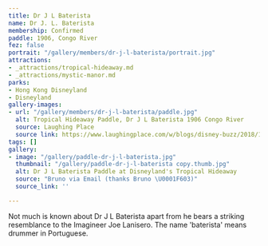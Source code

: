 ```yaml
---
title: Dr J L Baterista
name: Dr J. L. Baterista
membership: Confirmed
paddle: 1906, Congo River
fez: false
portrait: "/gallery/members/dr-j-l-baterista/portrait.jpg"
attractions:
- _attractions/tropical-hideaway.md
- _attractions/mystic-manor.md
parks:
- Hong Kong Disneyland
- Disneyland
gallery-images:
- url: "/gallery/members/dr-j-l-baterista/paddle.jpg"
  alt: Tropical Hideaway Paddle, Dr J L Baterista 1906 Congo River
  source: Laughing Place
  source link: https://www.laughingplace.com/w/blogs/disney-buzz/2018/12/19/imagineer-says-disneylands-tropical-hideaway-contains-clues-for-future-attractions/
tags: []
gallery:
- image: "/gallery/paddle-dr-j-l-baterista.jpg"
  thumbnail: "/gallery/paddle-dr-j-l-baterista copy.thumb.jpg"
  alt: Dr J L Baterista Paddle at Disneyland's Tropical Hideaway
  source: "Bruno via Email (thanks Bruno \U0001F603)"
  source_link: ''

---
```

Not much is known about Dr J L Baterista apart from he bears a striking resemblance to the Imagineer Joe Lanisero. The name 'baterista' means drummer in Portuguese.